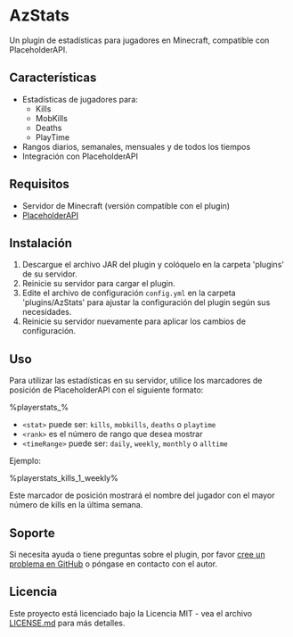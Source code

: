 # AzStats

Un plugin de estadísticas para jugadores en Minecraft, compatible con PlaceholderAPI.

## Características

- Estadísticas de jugadores para:
  - Kills
  - MobKills
  - Deaths
  - PlayTime
- Rangos diarios, semanales, mensuales y de todos los tiempos
- Integración con PlaceholderAPI

## Requisitos

- Servidor de Minecraft (versión compatible con el plugin)
- [PlaceholderAPI](https://www.spigotmc.org/resources/placeholderapi.6245/)

## Instalación

1. Descargue el archivo JAR del plugin y colóquelo en la carpeta 'plugins' de su servidor.
2. Reinicie su servidor para cargar el plugin.
3. Edite el archivo de configuración `config.yml` en la carpeta 'plugins/AzStats' para ajustar la configuración del plugin según sus necesidades.
4. Reinicie su servidor nuevamente para aplicar los cambios de configuración.

## Uso

Para utilizar las estadísticas en su servidor, utilice los marcadores de posición de PlaceholderAPI con el siguiente formato:

%playerstats_<stat><rank><timeRange>%


- `<stat>` puede ser: `kills`, `mobkills`, `deaths` o `playtime`
- `<rank>` es el número de rango que desea mostrar
- `<timeRange>` puede ser: `daily`, `weekly`, `monthly` o `alltime`

Ejemplo:

%playerstats_kills_1_weekly%


Este marcador de posición mostrará el nombre del jugador con el mayor número de kills en la última semana.

## Soporte

Si necesita ayuda o tiene preguntas sobre el plugin, por favor [cree un problema en GitHub](https://github.com/usuario/repositorio/issues/new) o póngase en contacto con el autor.

## Licencia

Este proyecto está licenciado bajo la Licencia MIT - vea el archivo [LICENSE.md](LICENSE.md) para más detalles.
